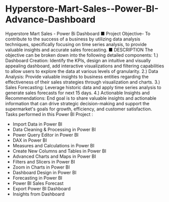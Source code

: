 # Hyperstore-Mart-Sales--Power-BI-Advance-Dashboard
Hyperstore Mart Sales - Power Bi Dashboard 
■ Project Objective- To contribute to the success of a business by utilizing data analysis techniques, specifically focusing on time series analysis, to provide valuable insights and accurate sales forecasting.
■ DESCRIPTION
The objective can be broken down into the following detailed components:
1.) Dashboard Creation: Identify the KPIs, design an intuitive and visually
appealing dashboard, add interactive visualizations and filtering capabilities to
allow users to explore the data at various levels of granularity.
2.) Data Analysis: Provide valuable insights to business entities regarding the effectiveness of their sales strategies through visualization and charts.
3.) Sales Forecasting: Leverage historic data and apply time series analysis to
generate sales forecasts for next 15 days.
4.) Actionable Insights and Recommendations: End goal is to share valuable
insights and actionable information that can drive strategic decision-making and support the supermarket's goals for growth, efficiency, and customer satisfaction.
Tasks performed in this Power BI Project : 
- Import Data in Power BI
- Data Cleaning & Processing in Power BI
- Power Query Editor in Power BI
- DAX in Power BI
- Measures and Calculations in Power BI
- Create New Columns and Tables in Power BI
- Advanced Charts and Maps in Power BI
- Filters and Slicers in Power BI
- Zoom in Charts in Power BI
- Dashboard Design in Power BI 
- Forecasting in Power BI
- Power BI Sales Forecast
- Export Power BI Dashboard
- Insights from Dashboard

